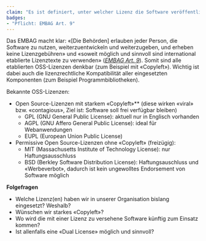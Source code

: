 ```yaml
---
claim: "Es ist definiert, unter welcher Lizenz die Software veröffentlich wird."
badges:
- "Pflicht: EMBAG Art. 9"
---
```


Das EMBAG macht klar: «[Die Behörden] erlauben jeder Person, die Software zu nutzen, weiterzuentwickeln und weiterzugeben, und erheben keine Lizenzgebühren» und «soweit möglich und sinnvoll sind international etablierte Lizenztexte zu verwenden» (_[EMBAG Art. 9](https://www.fedlex.admin.ch/eli/fga/2023/787/de#art_9)_). Somit sind alle etablierten OSS-Lizenzen denkbar (zum Beispiel mit «Copyleft»). Wichtig ist dabei auch die lizenzrechtliche Kompatibilität aller eingesetzten Komponenten (zum Beispiel Programmbibliotheken).

Bekannte OSS-Lizenzen:

* Open Source-Lizenzen mit starkem «Copyleft»** (diese wirken «viral» bzw. «contagious», Ziel ist: Software soll frei verfügbar bleiben)
    * GPL (GNU General Public License): aktuell nur in Englisch vorhanden
    * AGPL (GNU Affero General Public License): ideal für Webanwendungen
    * EUPL (European Union Public License)
* Permissive Open Source-Lizenzen ohne «Copyleft» (freizügig):
    * MIT (Massachusetts Institute of Technology License): nur Haftungsausschluss
    * BSD (Berkley Software Distribution License): Haftungsauschluss und «Werbeverbot», dadurch ist kein ungewolltes Endorsement von Software möglich

**Folgefragen**

* Welche Lizenz(en) haben wir in unserer Organisation bislang eingesetzt? Weshalb?
* Wünschen wir starkes «Copyleft»?
* Wo wird die mit einer Lizenz zu versehene Software künftig zum Einsatz kommen?
* Ist allenfalls eine «Dual License» möglich und sinnvoll?